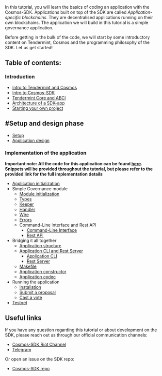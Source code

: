 In this tutorial, you will learn the basics of coding an application with the Cosmos-SDK. Applications built on top of the SDK are called *Application-specific blockchains*. They are decentralised applications running on their own blockchains. The application we will build in this tutorial is a simple governance application.

Before getting in the bulk of the code, we will start by some introductory content on Tendermint, Cosmos and the programming philosophy of the SDK. Let us get started!

## Table of contents:

### Introduction

- [Intro to Tendermint and Cosmos](./tendermint-cosmos.md)
- [Intro to Cosmos-SDK](./sdk-intro.md)
- [Tendermint Core and ABCI](./core-abci.md)
- [Architecture of a SDK-app](./sdk-architecture.md)
- [Starting your own project](./start.md)

## #Setup and design phase

- [Setup](./setup.md)
- [Application design](./app-design.md)

### Implementation of the application

**Important note: All the code for this application can be found [here](link). Snippets will be provided throughout the tutorial, but please refer to the provided link for the full implementation details**

- [Application initialization](./app-init.md)
- Simple Governance module
    + [Module initialization](./module-init.md)
    + [Types](./module-types.md)
    + [Keeper](./module-keeper.md)
    + [Handler](./module-handler.md)
    + [Wire](./module-wire.md)
    + [Errors](./module-errors.md)
    + Command-Line Interface and Rest API
        * [Command-Line Interface](./module-cli.md)
        * [Rest API](./module-rest.md)
- Bridging it all together
    + [Application structure](./app-structure.md)
    + [Application CLI and Rest Server](./app-commands.md)
        * [Application CLI](./app-cli.md)
        * [Rest Server](./app-rest.md)
    + [Makefile](./app-makefile.md)
    + [Application constructor](./app-constructor.md)
    + [Application codec](./app-codec.md)
- Running the application
    + [Installation](./run-install.md)
    + [Submit a proposal](./submit-proposal.md)
    + [Cast a vote](./cast-vote.md)
- [Testnet](./testnet.md)

## Useful links

If you have any question regarding this tutorial or about development on the SDK, please reach out us through our official communication channels:

- [Cosmos-SDK Riot Channel](https://riot.im/app/#/room/#cosmos-sdk:matrix.org)
- [Telegram](https://t.me/cosmosproject)

Or open an issue on the SDK repo:

- [Cosmos-SDK repo](https://github.com/cosmos/cosmos-sdk/)
